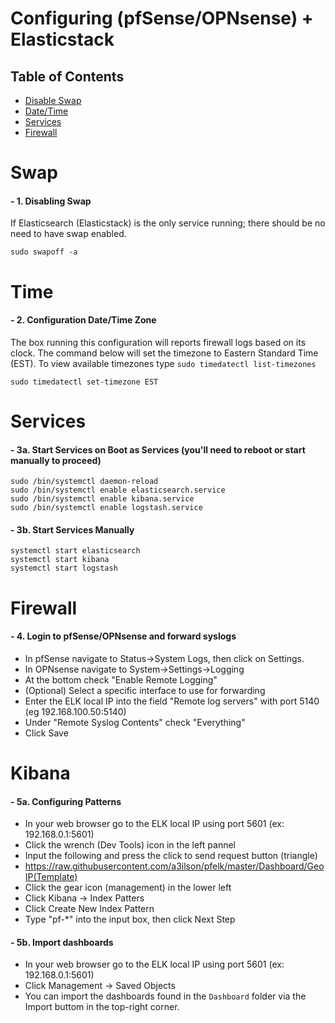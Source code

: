 # Configuring (pfSense/OPNsense) + Elasticstack 
## Table of Contents
- [Disable Swap](#swap)
- [Date/Time](#time)
- [Services](#services)
- [Firewall](#firewall)
# Swap
#### - 1. Disabling Swap
If Elasticsearch (Elasticstack) is the only service running; there should be no need to have swap enabled.
```
sudo swapoff -a
```
# Time
#### - 2. Configuration Date/Time Zone
The box running this configuration will reports firewall logs based on its clock.  The command below will set the timezone to Eastern Standard Time (EST).  To view available timezones type `sudo timedatectl list-timezones`
```
sudo timedatectl set-timezone EST
```
# Services
#### - 3a. Start Services on Boot as Services (you'll need to reboot or start manually to proceed)
```
sudo /bin/systemctl daemon-reload
sudo /bin/systemctl enable elasticsearch.service
sudo /bin/systemctl enable kibana.service
sudo /bin/systemctl enable logstash.service
```
#### - 3b. Start Services Manually
```
systemctl start elasticsearch 
systemctl start kibana 
systemctl start logstash 
```
# Firewall 
#### - 4. Login to pfSense/OPNsense and forward syslogs
- In pfSense navigate to Status->System Logs, then click on Settings.
- In OPNsense navigate to System->Settings->Logging
- At the bottom check "Enable Remote Logging"
- (Optional) Select a specific interface to use for forwarding
- Enter the ELK local IP into the field "Remote log servers" with port 5140 (eg 192.168.100.50:5140)
- Under "Remote Syslog Contents" check "Everything"
- Click Save
# Kibana 
#### - 5a. Configuring Patterns
- In your web browser go to the ELK local IP using port 5601 (ex: 192.168.0.1:5601)
- Click the wrench (Dev Tools) icon in the left pannel 
- Input the following and press the click to send request button (triangle)
- https://raw.githubusercontent.com/a3ilson/pfelk/master/Dashboard/GeoIP(Template)
- Click the gear icon (management) in the lower left
- Click Kibana -> Index Patters
- Click Create New Index Pattern
- Type "pf-*" into the input box, then click Next Step
#### - 5b. Import dashboards
 - In your web browser go to the ELK local IP using port 5601 (ex: 192.168.0.1:5601)
 - Click Management -> Saved Objects
 - You can import the dashboards found in the `Dashboard` folder via the Import buttom in the top-right corner.
